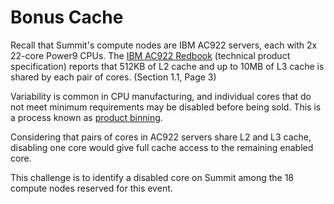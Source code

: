 # Bonus Cache

Recall that Summit's compute nodes are IBM AC922 servers, each with 2x 22-core Power9 CPUs. The [IBM AC922 Redbook](http://www.redbooks.ibm.com/redpapers/pdfs/redp5494.pdf) (technical product specification) reports that 512KB of L2 cache and up to 10MB of L3 cache is shared by each pair of cores. (Section 1.1, Page 3)

Variability is common in CPU manufacturing, and individual cores that do not meet minimum requirements may be disabled before being sold. This is a process known as [product binning](https://en.wikipedia.org/wiki/Product_binning).

Considering that pairs of cores in AC922 servers share L2 and L3 cache, disabling one core would give full cache access to the remaining enabled core.

This challenge is to identify a disabled core on Summit among the 18 compute nodes reserved for this event.
